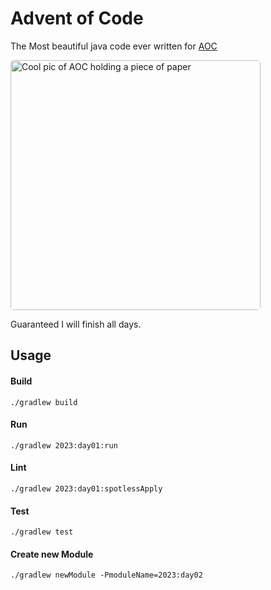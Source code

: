# Advent of Code

The Most beautiful java code ever written for [AOC](https://adventofcode.com)

<img src="https://terrylockettca.s3.us-east-2.amazonaws.com/images/aoc2023.png" width="400" style="border-radius: 5px" alt="Cool pic of AOC holding a piece of paper">

Guaranteed I will finish all days.

## Usage

#### Build
`./gradlew build`

#### Run
`./gradlew 2023:day01:run`

#### Lint
`./gradlew 2023:day01:spotlessApply`

#### Test
`./gradlew test`

#### Create new Module
`./gradlew newModule -PmoduleName=2023:day02`